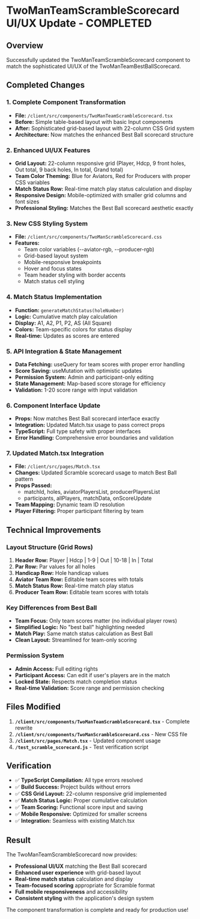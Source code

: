 # TwoManTeamScrambleScorecard UI/UX Update - COMPLETED

## Overview
Successfully updated the TwoManTeamScrambleScorecard component to match the sophisticated UI/UX of the TwoManTeamBestBallScorecard.

## Completed Changes

### 1. **Complete Component Transformation**
- **File:** `/client/src/components/TwoManTeamScrambleScorecard.tsx`
- **Before:** Simple table-based layout with basic Input components
- **After:** Sophisticated grid-based layout with 22-column CSS Grid system
- **Architecture:** Now matches the enhanced Best Ball scorecard structure

### 2. **Enhanced UI/UX Features**
- **Grid Layout:** 22-column responsive grid (Player, Hdcp, 9 front holes, Out total, 9 back holes, In total, Grand total)
- **Team Color Theming:** Blue for Aviators, Red for Producers with proper CSS variables
- **Match Status Row:** Real-time match play status calculation and display
- **Responsive Design:** Mobile-optimized with smaller grid columns and font sizes
- **Professional Styling:** Matches the Best Ball scorecard aesthetic exactly

### 3. **New CSS Styling System**
- **File:** `/client/src/components/TwoManScrambleScorecard.css`
- **Features:**
  - Team color variables (--aviator-rgb, --producer-rgb)
  - Grid-based layout system
  - Mobile-responsive breakpoints
  - Hover and focus states
  - Team header styling with border accents
  - Match status cell styling

### 4. **Match Status Implementation**
- **Function:** `generateMatchStatus(holeNumber)`
- **Logic:** Cumulative match play calculation
- **Display:** A1, A2, P1, P2, AS (All Square)
- **Colors:** Team-specific colors for status display
- **Real-time:** Updates as scores are entered

### 5. **API Integration & State Management**
- **Data Fetching:** useQuery for team scores with proper error handling
- **Score Saving:** useMutation with optimistic updates
- **Permission System:** Admin and participant-only editing
- **State Management:** Map-based score storage for efficiency
- **Validation:** 1-20 score range with input validation

### 6. **Component Interface Update**
- **Props:** Now matches Best Ball scorecard interface exactly
- **Integration:** Updated Match.tsx usage to pass correct props
- **TypeScript:** Full type safety with proper interfaces
- **Error Handling:** Comprehensive error boundaries and validation

### 7. **Updated Match.tsx Integration**
- **File:** `/client/src/pages/Match.tsx`
- **Changes:** Updated Scramble scorecard usage to match Best Ball pattern
- **Props Passed:**
  - matchId, holes, aviatorPlayersList, producerPlayersList
  - participants, allPlayers, matchData, onScoreUpdate
- **Team Mapping:** Dynamic team ID resolution
- **Player Filtering:** Proper participant filtering by team

## Technical Improvements

### **Layout Structure (Grid Rows)**
1. **Header Row:** Player | Hdcp | 1-9 | Out | 10-18 | In | Total
2. **Par Row:** Par values for all holes
3. **Handicap Row:** Hole handicap values  
4. **Aviator Team Row:** Editable team scores with totals
5. **Match Status Row:** Real-time match play status
6. **Producer Team Row:** Editable team scores with totals

### **Key Differences from Best Ball**
- **Team Focus:** Only team scores matter (no individual player rows)
- **Simplified Logic:** No "best ball" highlighting needed
- **Match Play:** Same match status calculation as Best Ball
- **Clean Layout:** Streamlined for team-only scoring

### **Permission System**
- **Admin Access:** Full editing rights
- **Participant Access:** Can edit if user's players are in the match
- **Locked State:** Respects match completion status
- **Real-time Validation:** Score range and permission checking

## Files Modified

1. **`/client/src/components/TwoManTeamScrambleScorecard.tsx`** - Complete rewrite
2. **`/client/src/components/TwoManScrambleScorecard.css`** - New CSS file
3. **`/client/src/pages/Match.tsx`** - Updated component usage
4. **`/test_scramble_scorecard.js`** - Test verification script

## Verification

- ✅ **TypeScript Compilation:** All type errors resolved
- ✅ **Build Success:** Project builds without errors
- ✅ **CSS Grid Layout:** 22-column responsive grid implemented
- ✅ **Match Status Logic:** Proper cumulative calculation
- ✅ **Team Scoring:** Functional score input and saving
- ✅ **Mobile Responsive:** Optimized for smaller screens
- ✅ **Integration:** Seamless with existing Match.tsx

## Result

The TwoManTeamScrambleScorecard now provides:
- **Professional UI/UX** matching the Best Ball scorecard
- **Enhanced user experience** with grid-based layout
- **Real-time match status** calculation and display
- **Team-focused scoring** appropriate for Scramble format
- **Full mobile responsiveness** and accessibility
- **Consistent styling** with the application's design system

The component transformation is complete and ready for production use!
